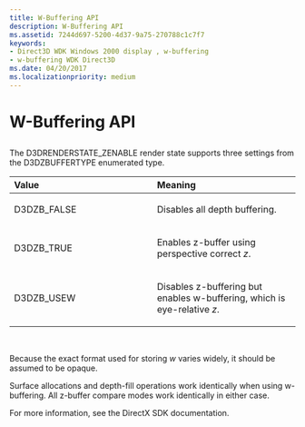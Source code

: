 ```yaml
---
title: W-Buffering API
description: W-Buffering API
ms.assetid: 7244d697-5200-4d37-9a75-270788c1c7f7
keywords:
- Direct3D WDK Windows 2000 display , w-buffering
- w-buffering WDK Direct3D
ms.date: 04/20/2017
ms.localizationpriority: medium
---
```


# W-Buffering API


## <span id="ddk_w_buffering_api_gg"></span><span id="DDK_W_BUFFERING_API_GG"></span>


The D3DRENDERSTATE\_ZENABLE render state supports three settings from the D3DZBUFFERTYPE enumerated type.

<table>
<colgroup>
<col width="50%" />
<col width="50%" />
</colgroup>
<thead>
<tr class="header">
<th align="left">Value</th>
<th align="left">Meaning</th>
</tr>
</thead>
<tbody>
<tr class="odd">
<td align="left"><p>D3DZB_FALSE</p></td>
<td align="left"><p>Disables all depth buffering.</p></td>
</tr>
<tr class="even">
<td align="left"><p>D3DZB_TRUE</p></td>
<td align="left"><p>Enables z-buffer using perspective correct <em>z</em>.</p></td>
</tr>
<tr class="odd">
<td align="left"><p>D3DZB_USEW</p></td>
<td align="left"><p>Disables z-buffering but enables w-buffering, which is eye-relative <em>z</em>.</p></td>
</tr>
</tbody>
</table>

 

Because the exact format used for storing *w* varies widely, it should be assumed to be opaque.

Surface allocations and depth-fill operations work identically when using w-buffering. All z-buffer compare modes work identically in either case.

For more information, see the DirectX SDK documentation.

 

 






